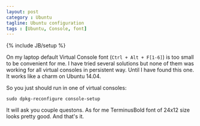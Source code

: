 ```yaml
---
layout: post
category : Ubuntu
tagline: Ubuntu configuration
tags : [Ubuntu, Console, font]
---
```

{% include JB/setup %}

On my laptop default Virtual Console font (`Ctrl + Alt + F[1-6]`) is too small to be convenient for me. I have tried several solutions but none of them was working for all virtual consoles in persistent way. Until I have found this one. It works like a charm on Ubuntu 14.04.

So you just should run in one of virtual consoles:

    sudo dpkg-reconfigure console-setup

It will ask you couple questons. As for me TerminusBold font of 24x12 size looks pretty good. And that's it.
